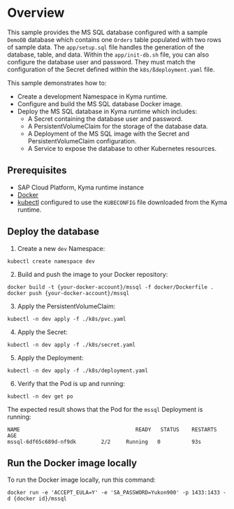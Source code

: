 # Overview

This sample provides the MS SQL database configured with a sample `DemoDB` database which contains one `Orders` table populated with two rows of sample data. The `app/setup.sql` file handles the generation of the database, table, and data. Within the `app/init-db.sh` file, you can also configure the database user and password. They must match the configuration of the Secret defined within the `k8s/ßdeployment.yaml` file.

This sample demonstrates how to:

- Create a development Namespace in Kyma runtime.
- Configure and build the MS SQL database Docker image.
- Deploy the MS SQL database in Kyma runtime which includes:
  - A Secret containing the database user and password.
  - A PersistentVolumeClaim for the storage of the database data.
  - A Deployment of the MS SQL image with the Secret and PersistentVolumeClaim configuration.
  - A Service to expose the database to other Kubernetes resources.

## Prerequisites

- SAP Cloud Platform, Kyma runtime instance
- [Docker](https://www.docker.com/)
- [kubectl](https://kubernetes.io/docs/tasks/tools/install-kubectl/) configured to use the `KUBECONFIG` file downloaded from the Kyma runtime.

## Deploy the database

1. Create a new `dev` Namespace:

```shell script
kubectl create namespace dev
```

2. Build and push the image to your Docker repository:

```shell script
docker build -t {your-docker-account}/mssql -f docker/Dockerfile .
docker push {your-docker-account}/mssql
```

3. Apply the PersistentVolumeClaim:

```shell script
kubectl -n dev apply -f ./k8s/pvc.yaml
```

4. Apply the Secret:

```shell script
kubectl -n dev apply -f ./k8s/secret.yaml
```

5. Apply the Deployment:

```shell script
kubectl -n dev apply -f ./k8s/deployment.yaml
```

6. Verify that the Pod is up and running:

```shell script
kubectl -n dev get po
```

The expected result shows that the Pod for the `mssql` Deployment is running:

```shell script
NAME                                     READY   STATUS    RESTARTS   AGE
mssql-6df65c689d-nf9dk        2/2     Running   0          93s
```

## Run the Docker image locally

To run the Docker image locally, run this command:

```shell script
docker run -e 'ACCEPT_EULA=Y' -e 'SA_PASSWORD=Yukon900' -p 1433:1433 -d {docker id}/mssql
```
